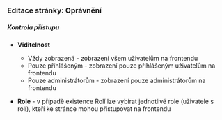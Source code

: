 ### Editace stránky: Oprávnění

##### Kontrola přístupu

+ **Viditelnost**
    * Vždy zobrazená - zobrazení všem uživatelům na frontendu
    * Pouze přihlášeným - zobrazení pouze přihlášeným uživatelům na frontendu
    * Pouze administrátorům - zobrazení pouze administrátorům na frontendu

+ **Role** - v případě existence Rolí lze vybírat jednotlivé role (uživatele s rolí), kteří ke stránce mohou přistupovat na frontendu